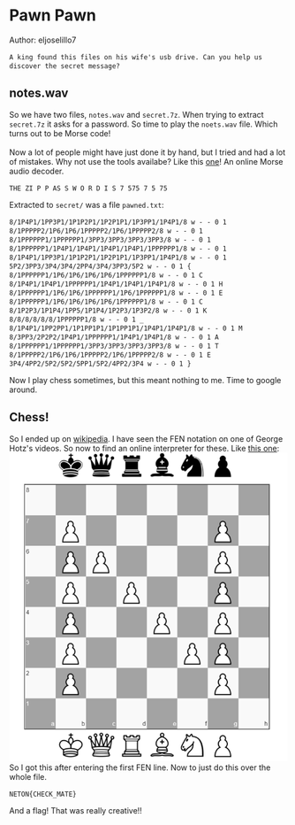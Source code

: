 # Pawn Pawn

Author: eljoselillo7
```
A king found this files on his wife's usb drive. Can you help us discover the secret message?
```

## notes.wav

So we have two files, `notes.wav` and `secret.7z`. When trying to extract `secret.7z` it asks for a password. So time to play the `noets.wav` file. Which turns out to be Morse code!</br>
</br>
Now a lot of people might have just done it by hand, but I tried and had a lot of mistakes. Why not use the tools availabe? Like this [one](https://morsecode.world/international/decoder/audio-decoder-adaptive.html)! An online Morse audio decoder.
```
THE ZI P P AS S W O R D I S 7 575 7 5 75
```
Extracted to `secret/` was a file `pawned.txt`:
```
8/1P4P1/1PP3P1/1P1P2P1/1P2P1P1/1P3PP1/1P4P1/8 w - - 0 1
8/1PPPPP2/1P6/1P6/1PPPPP2/1P6/1PPPPP2/8 w - - 0 1
8/1PPPPPP1/1PPPPPP1/3PP3/3PP3/3PP3/3PP3/8 w - - 0 1
8/1PPPPPP1/1P4P1/1P4P1/1P4P1/1P4P1/1PPPPPP1/8 w - - 0 1
8/1P4P1/1PP3P1/1P1P2P1/1P2P1P1/1P3PP1/1P4P1/8 w - - 0 1
5P2/3PP3/3P4/3P4/2PP4/3P4/3PP3/5P2 w - - 0 1 {
8/1PPPPPP1/1P6/1P6/1P6/1P6/1PPPPPP1/8 w - - 0 1 C
8/1P4P1/1P4P1/1PPPPPP1/1P4P1/1P4P1/1P4P1/8 w - - 0 1 H
8/1PPPPPP1/1P6/1P6/1PPPPPP1/1P6/1PPPPPP1/8 w - - 0 1 E
8/1PPPPPP1/1P6/1P6/1P6/1P6/1PPPPPP1/8 w - - 0 1 C
8/1P2P3/1P1P4/1PP5/1P1P4/1P2P3/1P3P2/8 w - - 0 1 K
8/8/8/8/8/8/1PPPPPP1/8 w - - 0 1 _
8/1P4P1/1PP2PP1/1P1PP1P1/1P1PP1P1/1P4P1/1P4P1/8 w - - 0 1 M
8/3PP3/2P2P2/1P4P1/1PPPPPP1/1P4P1/1P4P1/8 w - - 0 1 A
8/1PPPPPP1/1PPPPPP1/3PP3/3PP3/3PP3/3PP3/8 w - - 0 1 T
8/1PPPPP2/1P6/1P6/1PPPPP2/1P6/1PPPPP2/8 w - - 0 1 E
3P4/4PP2/5P2/5P2/5PP1/5P2/4PP2/3P4 w - - 0 1 }
```
Now I play chess sometimes, but this meant nothing to me. Time to google around.</br>

## Chess!

So I ended up on [wikipedia](https://en.wikipedia.org/wiki/Forsyth%E2%80%93Edwards_Notation). I have seen the FEN notation on one of George Hotz's videos. So now to find an online interpreter for these. Like [this one](https://chesssuggest.com/):</br>
![N](./N.png)</br>
So I got this after entering the first FEN line. Now to just do this over the whole file.
```
NETON{CHECK_MATE}
```
And a flag! That was really creative!!
